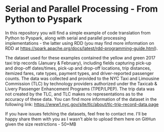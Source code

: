 # Serial and Parallel Processing - From Python to Pyspark

In this repository you will find a simple example of code translation from Python to Pyspark, along with serial and parallel processing implementations - the latter using RDD (you may find more information on RDD at https://spark.apache.org/docs/latest/rdd-programming-guide.html).

The dataset used for these examples contained the yellow and green 2017 taxi trip records (January & February), including fields capturing pick-up and drop-off dates/times, pick-up and drop-off locations, trip distances, itemized fares, rate types, payment types, and driver-reported passenger counts. The data was collected and provided to the NYC Taxi and Limousine Commission (TLC) by technology providers authorized under the Taxicab & Livery Passenger Enhancement Programs (TPEP/LPEP). The trip data was not created by the TLC, and TLC makes no representations as to the accuracy of these data. You can find more information of the dataset in the following link: 
https://www1.nyc.gov/site/tlc/about/tlc-trip-record-data.page

If you have issues fetching the datasets, feel free to contact me. I'll be happy share them with you as I wasn't able to upload them here on GitHun given the size restrictions - 50+MB
